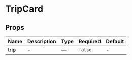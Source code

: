 # TripCard

## Props

<!-- @vuese:TripCard:props:start -->
|Name|Description|Type|Required|Default|
|---|---|---|---|---|
|trip|-|—|`false`|-|

<!-- @vuese:TripCard:props:end -->


